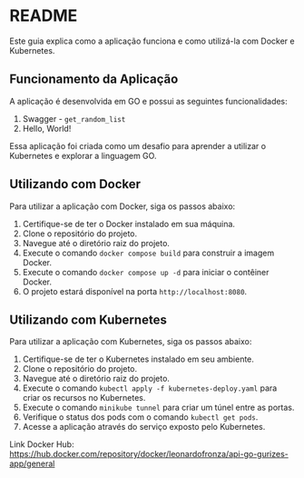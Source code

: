 # README

Este guia explica como a aplicação funciona e como utilizá-la com Docker e Kubernetes.

## Funcionamento da Aplicação

A aplicação é desenvolvida em GO e possui as seguintes funcionalidades:

1. Swagger - `get_random_list`
2. Hello, World!

Essa aplicação foi criada como um desafio para aprender a utilizar o Kubernetes e explorar a linguagem GO.

## Utilizando com Docker

Para utilizar a aplicação com Docker, siga os passos abaixo:

1. Certifique-se de ter o Docker instalado em sua máquina.
2. Clone o repositório do projeto.
3. Navegue até o diretório raiz do projeto.
4. Execute o comando `docker compose build` para construir a imagem Docker.
5. Execute o comando `docker compose up -d` para iniciar o contêiner Docker.
6. O projeto estará disponível na porta `http://localhost:8080`.

## Utilizando com Kubernetes

Para utilizar a aplicação com Kubernetes, siga os passos abaixo:

1. Certifique-se de ter o Kubernetes instalado em seu ambiente.
2. Clone o repositório do projeto.
3. Navegue até o diretório raiz do projeto.
4. Execute o comando `kubectl apply -f kubernetes-deploy.yaml` para criar os recursos no Kubernetes.
5. Execute o comando `minikube tunnel` para criar um túnel entre as portas.
6. Verifique o status dos pods com o comando `kubectl get pods`.
7. Acesse a aplicação através do serviço exposto pelo Kubernetes.

Link Docker Hub: https://hub.docker.com/repository/docker/leonardofronza/api-go-gurizes-app/general